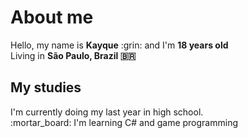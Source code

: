 <h1>About me</h1>
Hello, my name is <strong>Kayque</strong> :grin: and I'm <strong>18 years old</strong></br>
Living in <strong>São Paulo, Brazil 🇧🇷</strong> </br>


<h2>My studies</h2>
I'm currently doing my last year in high school.</br>
:mortar_board: I'm learning C# and game programming</br>
<!--
:black_square_button: C#</br>
:ballot_box_with_check:
-->
